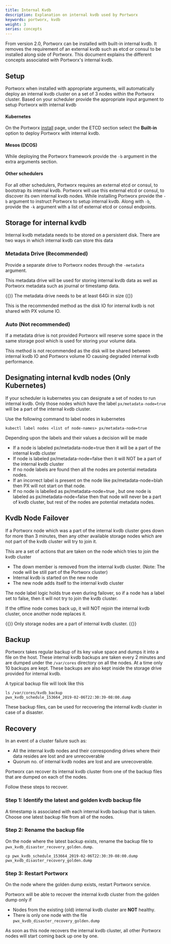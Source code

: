 ```yaml
---
title: Internal Kvdb
description: Explanation on internal kvdb used by Portworx
keywords: portworx, kvdb
weight: 3
series: concepts
---
```


From version 2.0, Portworx can be installed with built-in internal kvdb. It removes the requirement of an external kvdb such as etcd or consul to be installed along side of Portworx. This document explains the different concepts associated with Portworx's internal kvdb.

## Setup

Portworx when installed with appropriate arguments, will automatically deploy an internal kvdb cluster on a set of 3 nodes within the Portworx cluster. Based on your scheduler provide the appropriate input argument to setup Portworx with internal kvdb

#### Kubernetes

On the Portworx [install](https://install.portworx.com) page, under the ETCD section select the **Built-in** option to deploy Portworx with internal kvdb.

#### Mesos (DCOS)

While deploying the Portworx framework provide the `-b` argument in the extra arguments section.

#### Other schedulers

For all other schedulers, Portworx requires an external etcd or consul, to bootstrap its internal kvdb. Portworx will use this external etcd or consul, to discover its own internal kvdb nodes. While installing Portworx provide the `-b` argument to instruct Portworx to setup internal kvdb. Along with `-b`, provide the `-k` argument with a list of external etcd or consul endpoints.


## Storage for internal kvdb

Internal kvdb metadata needs to be stored on a persistent disk. There are two ways in which internal kvdb can store this data

### Metadata Drive (Recommended)
Provide a separate drive to Portworx nodes through the `-metadata` argument.

This metadata drive will be used for storing  internal kvdb data as well as Portworx metadata such as journal or timestamp data.


{{<info>}}
The metadata drive needs to be at least 64Gi in size
{{</info>}}

This is the recommended method as the disk IO for internal kvdb is not shared with PX volume IO.

### Auto (Not recommended)
If a metadata drive is not provided Portworx will reserve some space in the same storage pool which is used for storing your volume data.

This method is not recommended as the disk will be shared between internal kvdb IO and Portworx volume IO causing degraded internal kvdb performance.

## Designating internal kvdb nodes (Only Kubernetes)

If your scheduler is kubernetes you can designate a set of nodes to run internal kvdb. Only those nodes which have the label `px/metadata-node=true` will be a part of the internal kvdb cluster.

Use the following command to label nodes in kubernetes

```text
kubectl label nodes <list of node-names> px/metadata-node=true
```

Depending upon the labels and their values a decision will be made

- If a node is labeled px/metadata-node=true then it will be a part of the internal kvdb cluster
- If node is labeled px/metadata-node=false then it will NOT be a part of the internal kvdb cluster
- If no node labels are found then all the nodes are potential metadata nodes.
- If an incorrect label is present on the node like px/metadata-node=blah then PX will not start on that node.
- If no node is labelled as px/metadata-node=true , but one node is labeled as px/metadata-node=false then that node will never be a part of kvdb cluster, but rest of the nodes are potential metadata nodes.

## Kvdb Node Failover

If a Portworx node which was a part of the internal kvdb cluster goes down for more than 3 minutes, then any other available storage nodes which are not part of the kvdb cluster will try to join it.

This are a set of actions that are taken on the node which tries to join the kvdb cluster

- The down member is removed from the internal kvdb cluster. (Note: The node will be still part of the Portworx cluster)
- Internal kvdb is started on the new node
- The new node adds itself to the internal kvdb cluster

The node label logic holds true even during failover, so if a node has a label set to false, then it will not try to join the kvdb cluster.

If the offline node comes back up, it will NOT rejoin the internal kvdb cluster, once another node replaces it.

{{<info>}}
Only storage nodes are a part of internal kvdb cluster.
{{</info>}}


## Backup

Portworx takes regular backup of its key value space and dumps it into a file on the host.
These internal kvdb backups are taken every 2 minutes and are dumped under the `/var/cores` directory on all the nodes. At a time only 10 backups are kept. These backups are also kept inside the storage drive provided for internal kvdb.

A typical backup file will look like this

```text
ls /var/cores/kvdb_backup
pwx_kvdb_schedule_153664_2019-02-06T22:30:39-08:00.dump
```

These backup files, can be used for recovering the internal kvdb cluster in case of a disaster.

## Recovery

In an event of a cluster failure such as:

- All the internal kvdb nodes and their corresponding drives where their data resides are lost and are unrecoverable
- Quorum no. of internal kvdb nodes are lost and are unrecoverable.

Portworx can recover its internal kvdb cluster from one of the backup files that are dumped on each of the nodes.

Follow these steps to recover.

### Step 1: Identify the latest and golden kvdb backup file

A timestamp is associated with each internal kvdb backup that is taken. Choose one latest backup file from all of the nodes. 

### Step 2: Rename the backup file

On the node where the latest backup exists, rename the backup file to `pwx_kvdb_disaster_recovery_golden.dump`.

```text
cp pwx_kvdb_schedule_153664_2019-02-06T22:30:39-08:00.dump pwx_kvdb_disaster_recovery_golden.dump
```

### Step 3: Restart Portworx

On the node where the golden dump exists, restart Portworx service.

Portworx will be able to recover the internal kvdb cluster from the golden dump only if

- Nodes from the existing (old) internal kvdb cluster are **NOT** healthy.
- There is only one node with the file `pwx_kvdb_disaster_recovery_golden.dump`

As soon as this node recovers the internal kvdb cluster, all other Portworx nodes will start coming back up one by one.




